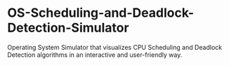 # OS-Scheduling-and-Deadlock-Detection-Simulator
Operating System Simulator that visualizes CPU Scheduling and Deadlock Detection algorithms in an interactive and user-friendly way.
